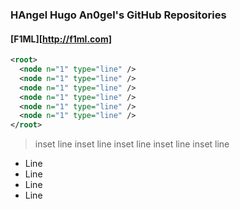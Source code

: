### HAngel Hugo An0gel's GitHub Repositories

#### [F1ML][http://f1ml.com]

```XML
<root>
  <node n="1" type="line" />
  <node n="1" type="line" />
  <node n="1" type="line" />
  <node n="1" type="line" />
  <node n="1" type="line" />
  <node n="1" type="line" />
</root>
```
> inset line
> inset line
> inset line
> inset line
> inset line

* Line
* Line
* Line
* Line

<!--
**hangel/hangel** is a ✨ _special_ ✨ repository because its `README.md` (this file) appears on your GitHub profile.

Here are some ideas to get you started:

- 🔭 I’m currently working on ...
- 🌱 I’m currently learning ...
- 👯 I’m looking to collaborate on ...
- 🤔 I’m looking for help with ...
- 💬 Ask me about ...
- 📫 How to reach me: ...
- 😄 Pronouns: ...
- ⚡ Fun fact: ...
-->
